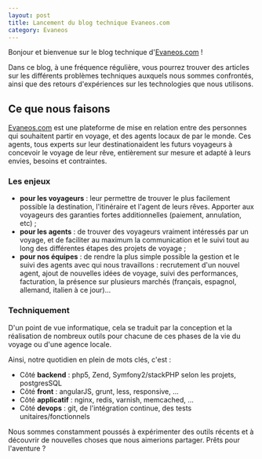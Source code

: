 ```yaml
---
layout: post
title: Lancement du blog technique Evaneos.com
category: Evaneos
---
```


Bonjour et bienvenue sur le blog technique d'[Evaneos.com](http://www.evaneos.com) !

Dans ce blog, à une fréquence régulière, vous pourrez trouver des articles sur les différents problèmes techniques auxquels nous sommes confrontés, ainsi que des retours d'expériences sur les technologies que nous utilisons.

## Ce que nous faisons

[Evaneos.com](http://www.evaneos.com) est une plateforme de mise en relation entre des personnes qui souhaitent partir en voyage, et des agents locaux de par le monde. Ces agents, tous experts sur leur destinationaident les futurs voyageurs à concevoir le voyage de leur rêve, entièrement sur mesure et adapté à leurs envies, besoins et contraintes.

### Les enjeux

- **pour les voyageurs** : leur permettre de trouver le plus facilement possible la destination, l'itinéraire et l'agent de leurs rêves. Apporter aux voyageurs des garanties fortes additionnelles (paiement, annulation, etc) ;
- **pour les agents** : de trouver des voyageurs vraiment intéressés par un voyage, et de faciliter au maximum la communication et le suivi tout au long des différentes étapes des projets de voyage ;
- **pour nos équipes** : de rendre la plus simple possible la gestion et le suivi des agents avec qui nous travaillons : recrutement d'un nouvel agent, ajout de nouvelles idées de voyage, suivi des performances, facturation, la présence sur plusieurs marchés (français, espagnol, allemand, italien à ce jour)...

### Techniquement

D'un point de vue informatique, cela se traduit par la conception et la réalisation de nombreux outils pour chacune de ces phases de la vie du voyage ou d'une agence locale.

Ainsi, notre quotidien en plein de mots clés, c'est :

* Côté **backend** : php5, Zend, Symfony2/stackPHP selon les projets, postgresSQL
* Côté **front** : angularJS, grunt, less, responsive, ...
* Côté **applicatif** : nginx, redis, varnish, memcached, ...
* Côté **devops** : git, de l'intégration continue, des tests unitaires/fonctionnels

Nous sommes constamment poussés à expérimenter des outils récents et à découvrir de nouvelles choses que nous aimerions partager. Prêts pour l'aventure ?
